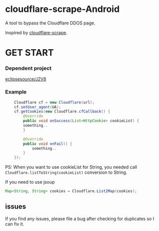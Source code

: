 # cloudflare-scrape-Android  
A tool to bypass the Cloudflare DDOS page.  


Inspired by [cloudflare-scrape](https://github.com/Anorov/cloudflare-scrape).  
# GET START  
### Dependent project  
[eclipsesource/J2V8](https://github.com/eclipsesource/J2V8)  
### Example  
```java
    Cloudflare cf = new Cloudflare(url);
    cf.setUser_agent(UA);
    cf.getCookies(new Cloudflare.cfCallback() {
        @Override
        public void onSuccess(List<HttpCookie> cookieList) {
	    something..
        }

        @Override
        public void onFail() {
            something..
        }
    });
```  
PS: When you want to use cookieList for String, you needed call `Cloudflare.listToString(cookieList)` conversion to String.  
  
If you need to use jsoup  
```java
Map<String, String> cookies = Cloudflare.List2Map(cookies);
```  
## issues
If you find any issues, please file a bug after checking for duplicates so I can fix it.

